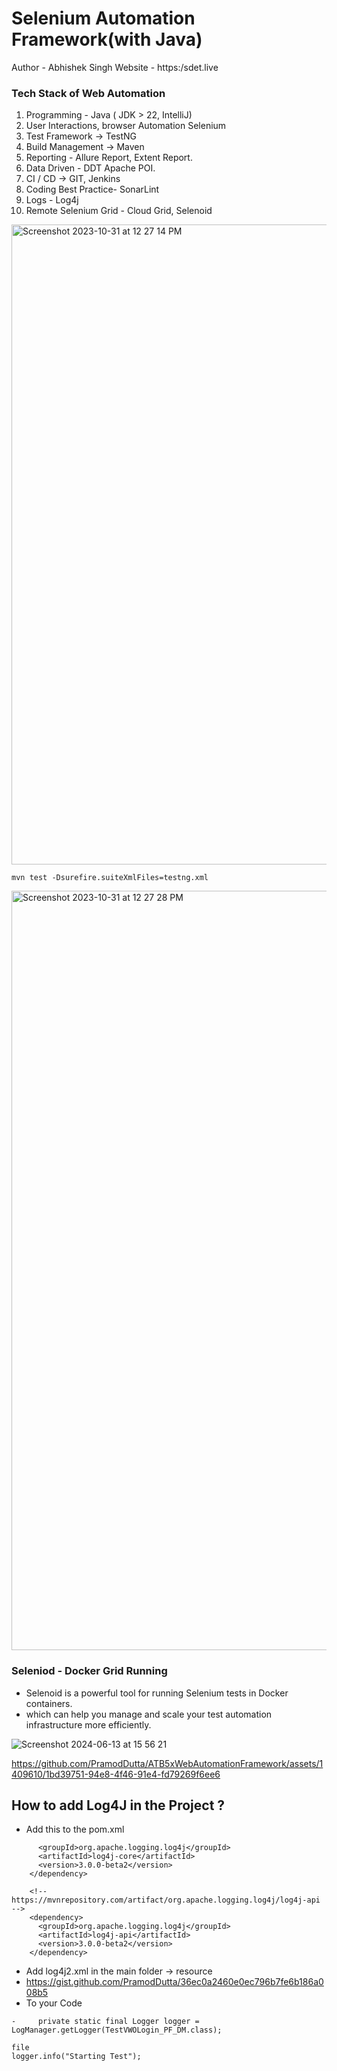 # Selenium Automation Framework(with Java)
Author  - Abhishek Singh
Website - https:/sdet.live

### Tech Stack of Web Automation

1. Programming - Java ( JDK > 22, IntelliJ)
2. User Interactions, browser Automation Selenium
3. Test Framework -> TestNG
4. Build Management ->  Maven
5. Reporting - Allure Report, Extent Report.
6. Data Driven - DDT Apache POI.
7. CI / CD -> GIT, Jenkins
8. Coding Best Practice-  SonarLint
9. Logs - Log4j
10. Remote Selenium Grid - Cloud Grid, Selenoid

<img width="1024" alt="Screenshot 2023-10-31 at 12 27 14 PM" src="https://github.com/PramodDutta/AdvanceSeleniumFrameworkTTA/assets/1409610/02b0ef3b-1165-46cf-8c9d-89e41b17032f">

`mvn test -Dsurefire.suiteXmlFiles=testng.xml`

<img width="1215" alt="Screenshot 2023-10-31 at 12 27 28 PM" src="https://github.com/PramodDutta/AdvanceSeleniumFrameworkTTA/assets/1409610/b0905741-d88d-4559-93c2-65433e668170">


### Seleniod - Docker Grid Running
- Selenoid is a powerful tool for running Selenium tests in Docker containers.
- which can help you manage and scale your test automation infrastructure more efficiently.



![Screenshot 2024-06-13 at 15 56 21](https://github.com/PramodDutta/ATB5xWebAutomationFramework/assets/1409610/3c957a88-8cf5-4e3c-9134-9fd41fd41d9b)


https://github.com/PramodDutta/ATB5xWebAutomationFramework/assets/1409610/1bd39751-94e8-4f46-91e4-fd79269f6ee6

## How to add Log4J in the Project ?
- Add this to the pom.xml
```<dependency>
      <groupId>org.apache.logging.log4j</groupId>
      <artifactId>log4j-core</artifactId>
      <version>3.0.0-beta2</version>
    </dependency>

    <!-- https://mvnrepository.com/artifact/org.apache.logging.log4j/log4j-api -->
    <dependency>
      <groupId>org.apache.logging.log4j</groupId>
      <artifactId>log4j-api</artifactId>
      <version>3.0.0-beta2</version>
    </dependency> 
```
- Add log4j2.xml in the main folder -> resource
- https://gist.github.com/PramodDutta/36ec0a2460e0ec796b7fe6b186a008b5
- To your Code
```
-     private static final Logger logger = LogManager.getLogger(TestVWOLogin_PF_DM.class);
    
file
logger.info("Starting Test");

```